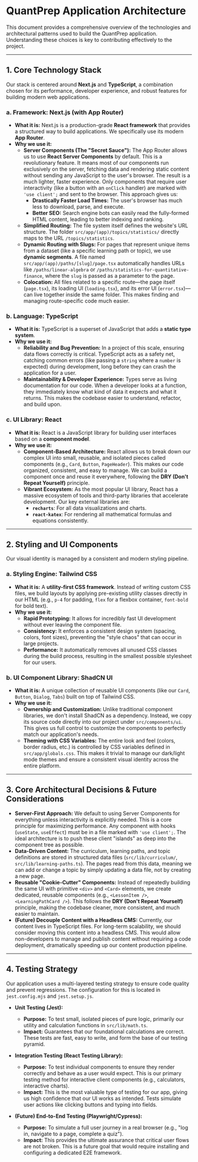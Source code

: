 # QuantPrep Application Architecture

This document provides a comprehensive overview of the technologies and architectural patterns used to build the QuantPrep application. Understanding these choices is key to contributing effectively to the project.

---

## 1. Core Technology Stack

Our stack is centered around **Next.js** and **TypeScript**, a combination chosen for its performance, developer experience, and robust features for building modern web applications.

### a. Framework: Next.js (with App Router)

- **What it is:** Next.js is a production-grade **React framework** that provides a structured way to build applications. We specifically use its modern **App Router**.
- **Why we use it:**
    - **Server Components (The "Secret Sauce"):** The App Router allows us to use **React Server Components** by default. This is a revolutionary feature. It means most of our components run exclusively on the server, fetching data and rendering static content without sending any JavaScript to the user's browser. The result is a much lighter, faster experience. Only components that require user interactivity (like a button with an `onClick` handler) are marked with `'use client';` and sent to the browser. This approach gives us:
        - **Drastically Faster Load Times:** The user's browser has much less to download, parse, and execute.
        - **Better SEO:** Search engine bots can easily read the fully-formed HTML content, leading to better indexing and ranking.
    - **Simplified Routing:** The file system itself defines the website's URL structure. The folder `src/app/(app)/topics/statistics/` directly maps to the URL `/topics/statistics`.
    - **Dynamic Routing with Slugs:** For pages that represent unique items from a dataset (like a specific learning path or topic), we use **dynamic segments**. A file named `src/app/(app)/paths/[slug]/page.tsx` automatically handles URLs like `/paths/linear-algebra` or `/paths/statistics-for-quantitative-finance`, where the `slug` is passed as a parameter to the page.
    - **Colocation:** All files related to a specific route—the page itself (`page.tsx`), its loading UI (`loading.tsx`), and its error UI (`error.tsx`)—can live together inside the same folder. This makes finding and managing route-specific code much easier.

### b. Language: TypeScript

- **What it is:** TypeScript is a superset of JavaScript that adds a **static type system**.
- **Why we use it:**
    - **Reliability and Bug Prevention:** In a project of this scale, ensuring data flows correctly is critical. TypeScript acts as a safety net, catching common errors (like passing a `string` where a `number` is expected) during development, long before they can crash the application for a user.
    - **Maintainability & Developer Experience:** Types serve as living documentation for our code. When a developer looks at a function, they immediately know what kind of data it expects and what it returns. This makes the codebase easier to understand, refactor, and build upon.

### c. UI Library: React

- **What it is:** React is a JavaScript library for building user interfaces based on a **component model**.
- **Why we use it:**
    - **Component-Based Architecture:** React allows us to break down our complex UI into small, reusable, and isolated pieces called components (e.g., `Card`, `Button`, `PageHeader`). This makes our code organized, consistent, and easy to manage. We can build a component once and reuse it everywhere, following the **DRY (Don't Repeat Yourself)** principle.
    - **Vibrant Ecosystem:** As the most popular UI library, React has a massive ecosystem of tools and third-party libraries that accelerate development. Our key external libraries are:
        - **`recharts`**: For all data visualizations and charts.
        - **`react-katex`**: For rendering all mathematical formulas and equations consistently.

---

## 2. Styling and UI Components

Our visual identity is managed by a consistent and modern styling pipeline.

### a. Styling Engine: Tailwind CSS

- **What it is:** A **utility-first CSS framework**. Instead of writing custom CSS files, we build layouts by applying pre-existing utility classes directly in our HTML (e.g., `p-4` for padding, `flex` for a flexbox container, `font-bold` for bold text).
- **Why we use it:**
    - **Rapid Prototyping:** It allows for incredibly fast UI development without ever leaving the component file.
    - **Consistency:** It enforces a consistent design system (spacing, colors, font sizes), preventing the "style chaos" that can occur in large projects.
    - **Performance:** It automatically removes all unused CSS classes during the build process, resulting in the smallest possible stylesheet for our users.

### b. UI Component Library: ShadCN UI

- **What it is:** A unique collection of reusable UI components (like our `Card`, `Button`, `Dialog`, `Tabs`) built on top of Tailwind CSS.
- **Why we use it:**
    - **Ownership and Customization:** Unlike traditional component libraries, we don't install ShadCN as a dependency. Instead, we copy its source code directly into our project under `src/components/ui`. This gives us full control to customize the components to perfectly match our application's needs.
    - **Theming with CSS Variables:** The entire look and feel (colors, border radius, etc.) is controlled by CSS variables defined in `src/app/globals.css`. This makes it trivial to manage our dark/light mode themes and ensure a consistent visual identity across the entire platform.

---

## 3. Core Architectural Decisions & Future Considerations

- **Server-First Approach:** We default to using Server Components for everything unless interactivity is explicitly needed. This is a core principle for maximizing performance. Any component with hooks (`useState`, `useEffect`) must be in a file marked with `'use client';`. The ideal architecture is to push these client "islands" as deep into the component tree as possible.
- **Data-Driven Content:** The curriculum, learning paths, and topic definitions are stored in structured data files (`src/lib/curriculum/`, `src/lib/learning-paths.ts`). The pages read from this data, meaning we can add or change a topic by simply updating a data file, not by creating a new page.
- **Reusable "Cookie-Cutter" Components:** Instead of repeatedly building the same UI with primitive `<div>` and `<Card>` elements, we create dedicated, reusable components (e.g., `<LessonItem />`, `<LearningPathCard />`). This follows the **DRY (Don't Repeat Yourself)** principle, making the codebase cleaner, more consistent, and much easier to maintain.
- **(Future) Decouple Content with a Headless CMS:** Currently, our content lives in TypeScript files. For long-term scalability, we should consider moving this content into a headless CMS. This would allow non-developers to manage and publish content without requiring a code deployment, dramatically speeding up our content production pipeline.

---

## 4. Testing Strategy

Our application uses a multi-layered testing strategy to ensure code quality and prevent regressions. The configuration for this is located in `jest.config.mjs` and `jest.setup.js`.

- **Unit Testing (Jest):**
  - **Purpose:** To test small, isolated pieces of pure logic, primarily our utility and calculation functions in `src/lib/math.ts`.
  - **Impact:** Guarantees that our foundational calculations are correct. These tests are fast, easy to write, and form the base of our testing pyramid.

- **Integration Testing (React Testing Library):**
  - **Purpose:** To test individual components to ensure they render correctly and behave as a user would expect. This is our primary testing method for interactive client components (e.g., calculators, interactive charts).
  - **Impact:** This is the most valuable type of testing for our app, giving us high confidence that our UI works as intended. Tests simulate user actions like clicking buttons and typing into fields.

- **(Future) End-to-End Testing (Playwright/Cypress):**
  - **Purpose:** To simulate a full user journey in a real browser (e.g., "log in, navigate to a page, complete a quiz").
  - **Impact:** This provides the ultimate assurance that critical user flows are not broken. This is a future goal that would require installing and configuring a dedicated E2E framework.
